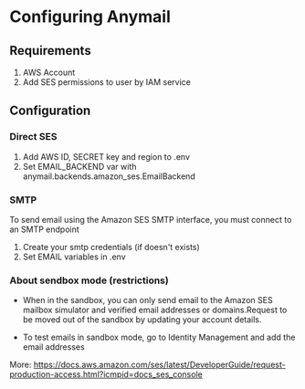 # Configuring Anymail

## Requirements

1. AWS Account
2. Add SES permissions to user by IAM service

## Configuration

### Direct SES 

1. Add AWS ID, SECRET key and region to .env
2. Set EMAIL_BACKEND var with anymail.backends.amazon_ses.EmailBackend

### SMTP
To send email using the Amazon SES SMTP interface, you must connect to an SMTP endpoint

1. Create your smtp credentials (if doesn't exists)
2. Set EMAIL variables in .env


### About sendbox mode (restrictions)
* When in the sandbox, you can only send email to the Amazon SES mailbox simulator and verified email addresses or domains.Request to be moved out of the sandbox by updating your account details.

* To test emails in sandbox mode, go to Identity Management and add the email addresses 

More: https://docs.aws.amazon.com/ses/latest/DeveloperGuide/request-production-access.html?icmpid=docs_ses_console







 